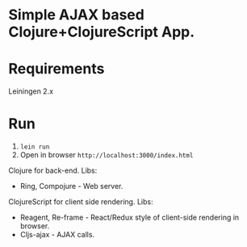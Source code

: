 # Simple AJAX based Clojure+ClojureScript App.

# Requirements
Leiningen 2.x

# Run
1. `lein run`
1. Open in browser `http://localhost:3000/index.html`



Clojure for back-end. Libs: 
* Ring, Compojure - Web server. 
    
ClojureScript for client side rendering. Libs:
* Reagent, Re-frame - React/Redux style of client-side rendering in browser.
* Cljs-ajax - AJAX calls.
    
